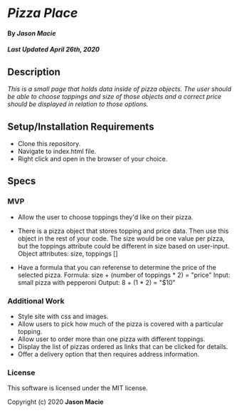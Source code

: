 # _Pizza Place_

#### By _**Jason Macie**_
##### _Last Updated April 26th, 2020_

## Description

_This is a small page that holds data inside of pizza objects. The user should be able to choose toppings and size of those objects and a correct price should be displayed in relation to those options._

## Setup/Installation Requirements

* Clone this repository.
* Navigate to index.html file.
* Right click and open in the browser of your choice.

## Specs

### MVP
* Allow the user to choose toppings they'd like on their pizza.

* There is a pizza object that stores topping and price data. Then use this object in the rest of your code. The size would be one value per pizza, but the toppings attribute could be different in size based on user-input.
  Object attributes: size, toppings []

* Have a formula that you can referense to determine the price of the selected pizza.
  Formula: size + (number of toppings * 2) = "price"
  Input: small pizza with pepperoni
  Output: 8 + (1 * 2) = "$10"

### Additional Work
* Style site with css and images.
* Allow users to pick how much of the pizza is covered with a particular topping.
* Allow user to order more than one pizza with different toppings.
* Display the list of pizzas ordered as links that can be clicked for details.
* Offer a delivery option that then requires address information.

### License

This software is licensed under the MIT license.

Copyright (c) 2020 **Jason Macie**